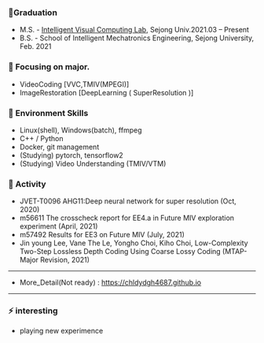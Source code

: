 
 ### 🔭Graduation
- M.S. - [Intelligent Visual Computing Lab](https://sites.google.com/view/ivcl), Sejong Univ.2021.03 – Present
- B.S. - School of Intelligent Mechatronics Engineering, Sejong University, Feb. 2021


 ### 🔭 Focusing on major.
- VideoCoding [VVC,TMIV(MPEGI)]
- ImageRestoration [DeepLearning ( SuperResolution )]


 ### 🔭 Environment Skills
- Linux(shell), Windows(batch), ffmpeg
- C++ / Python
- Docker, git management
- (Studying) pytorch, tensorflow2
- (Studying) Video Understanding (TMIV/VTM)


 ### 🔭 Activity
- JVET-T0096 AHG11:Deep neural network for super resolution (Oct, 2020)
- m56611 The crosscheck report for EE4.a in Future MIV exploration experiment (April, 2021)
- m57492 Results for EE3 on Future MIV (July, 2021)
- Jin young Lee, Vane The Le, Yongho Choi, Kiho Choi, Low-Complexity Two-Step Lossless Depth Coding Using Coarse Lossy Coding (MTAP-Major Revision, 2021)
--- 
- More_Detail(Not ready) : https://chldydgh4687.github.io
--- 

### ⚡ interesting
- playing new experimence

<!--
**chldydgh4687/chldydgh4687** is a ✨ _special_ ✨ repository because its `README.md` (this file) appears on your GitHub profile.

Here are some ideas to get you started:

- 🔭 I’m currently working on ...
- 🌱 I’m currently learning ...
- 👯 I’m looking to collaborate on ...
- 🤔 I’m looking for help with ...
- 💬 Ask me about ...
- 📫 How to reach me: ...
- 😄 Pronouns: ...
- ⚡ Fun fact: ...
-->

